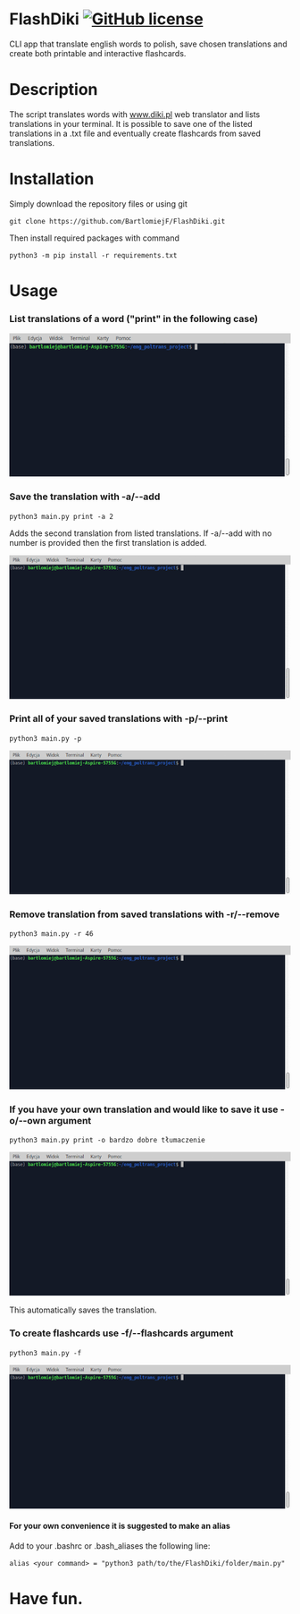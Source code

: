 # FlashDiki [![GitHub license](https://img.shields.io/github/license/Naereen/StrapDown.js.svg)](https://github.com/Naereen/StrapDown.js/blob/master/LICENSE) 
CLI app that translate english words to polish, save chosen translations and create both printable and interactive flashcards.

# Description
The script translates words with www.diki.pl web translator and lists translations in your terminal. It is possible to save one of the listed translations in a .txt file and eventually create flashcards from saved translations.

# Installation
Simply download the repository files or using git

    git clone https://github.com/BartlomiejF/FlashDiki.git

Then install required packages with command

    python3 -m pip install -r requirements.txt

# Usage
### List translations of a word ("print" in the following case)

![translation only](/docs/gifs/diki_translate_base.gif)

### Save the translation with -a/--add <number-from-list>
    
    python3 main.py print -a 2
    
Adds the second translation from listed translations. If -a/--add with no number is provided then the first translation is added.

![add translation](/docs/gifs/add_translation.gif)
    
### Print all of your saved translations with -p/--print

    python3 main.py -p
    
![print translations](/docs/gifs/diki_print.gif)

### Remove translation from saved translations with -r/--remove <number from list>
    
    python3 main.py -r 46
    
![remove translation](/docs/gifs/diki_remove.gif)

### If you have your own translation and would like to save it use -o/--own <translation> argument
    
    python3 main.py print -o bardzo dobre tłumaczenie
    
![diki add own translation](/docs/gifs/diki_own_translation.gif)

This automatically saves the translation.

### To create flashcards use -f/--flashcards argument

    python3 main.py -f
    
![create flashcards](/docs/gifs/diki_flashcards.gif)

#### For your own convenience it is suggested to make an alias 

Add to your .bashrc or .bash_aliases the following line:
    
    alias <your command> = "python3 path/to/the/FlashDiki/folder/main.py"
    
# Have fun.
